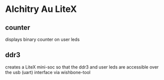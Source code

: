 Alchitry Au LiteX
=================

counter
-------
displays binary counter on user leds

ddr3
----
creates a LiteX mini-soc so that the ddr3 and user leds are accessible over the usb (uart) interface via wishbone-tool

